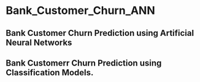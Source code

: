 # Bank_Customer_Churn_ANN

## Bank Customer Churn Prediction using Artificial Neural Networks
## Bank Customerr Churn Prediction using Classification Models. 
